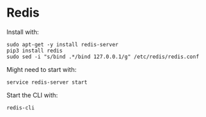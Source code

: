 # Redis

Install with:
```
sudo apt-get -y install redis-server
pip3 install redis
sudo sed -i "s/bind .*/bind 127.0.0.1/g" /etc/redis/redis.conf
```

Might need to start with:
```
service redis-server start
```

Start the CLI with:
```
redis-cli
```
